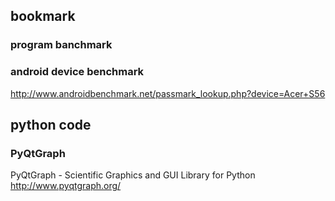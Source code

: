 

## bookmark

### program banchmark

### android device benchmark
http://www.androidbenchmark.net/passmark_lookup.php?device=Acer+S56

## python code

### PyQtGraph
PyQtGraph - Scientific Graphics and GUI Library for Python
http://www.pyqtgraph.org/